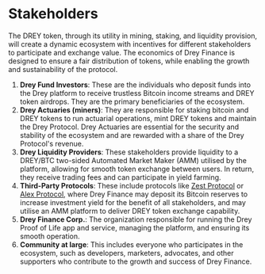 # Stakeholders

The DREY token, through its utility in mining, staking, and liquidity provision, will create a dynamic ecosystem with incentives for different stakeholders to participate and exchange value. The economics of Drey Finance is designed to ensure a fair distribution of tokens, while enabling the growth and sustainability of the protocol.

1. **Drey Fund Investors**: These are the individuals who deposit funds into the Drey platform to receive trustless Bitcoin income streams and DREY token airdrops. They are the primary beneficiaries of the ecosystem.
2. **Drey Actuaries (miners)**: They are responsible for staking bitcoin and DREY tokens to run actuarial operations, mint DREY tokens and maintain the Drey Protocol. Drey Actuaries are essential for the security and stability of the ecosystem and are rewarded with a share of the Drey Protocol's revenue.
3. **Drey Liquidity Providers**: These stakeholders provide liquidity to a DREY/BTC two-sided Automated Market Maker (AMM) utilised by the platform, allowing for smooth token exchange between users. In return, they receive trading fees and can participate in yield farming.
4. **Third-Party Protocols**: These include protocols like [Zest Protocol](https://www.zestprotocol.com/) or [Alex Protocol](https://alexgo.io/), where Drey Finance may deposit its Bitcoin reserves to increase investment yield for the benefit of all stakeholders, and may utilise an AMM platform to deliver DREY token exchange capability.
5. **Drey Finance Corp.**: The organization responsible for running the Drey Proof of Life app and service, managing the platform, and ensuring its smooth operation.
6. **Community at large**: This includes everyone who participates in the ecosystem, such as developers, marketers, advocates, and other supporters who contribute to the growth and success of Drey Finance.
